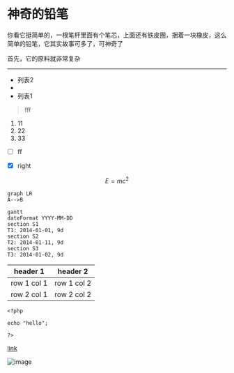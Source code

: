 # 神奇的铅笔

你看它挺简单的，一根笔杆里面有个笔芯，上面还有铁皮圈，捆着一块橡皮，这么简单的铅笔，它其实故事可多了，可神奇了

首先，它的原料就非常复杂

---

- 列表2
- 
- 列表1

> fff

1. 11
2. 22
3. 33


- [ ]  ff
- [x] right



```math
E = mc^2
```



```
graph LR
A-->B
```

```
gantt
dateFormat YYYY-MM-DD
section S1
T1: 2014-01-01, 9d
section S2
T2: 2014-01-11, 9d
section S3
T3: 2014-01-02, 9d
```




header 1 | header 2
---|---
row 1 col 1 | row 1 col 2
row 2 col 1 | row 2 col 2


```
<?php

echo "hello";

?>

```



[link](http://note.youdao.com/)

![image](http://note.youdao.com/favicon.ico)


